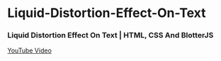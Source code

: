 # Liquid-Distortion-Effect-On-Text

### Liquid Distortion Effect On Text | HTML, CSS And BlotterJS
[YouTube Video](https://youtu.be/ld0NY4BG84c)
